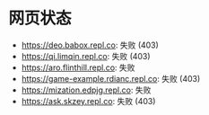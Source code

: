 # 网页状态
- https://deo.babox.repl.co: 失败 (403)
- https://qi.limqin.repl.co: 失败 (403)
- https://aro.flinthill.repl.co: 失败
- https://game-example.rdianc.repl.co: 失败 (403)
- https://mization.edpjg.repl.co: 失败
- https://ask.skzey.repl.co: 失败 (403)
